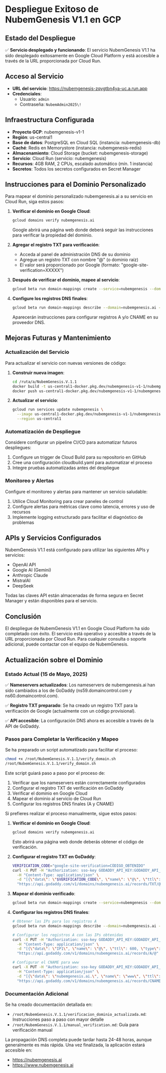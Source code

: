 # Despliegue Exitoso de NubemGenesis V1.1 en GCP

## Estado del Despliegue

✅ **Servicio desplegado y funcionando**: El servicio NubemGenesis V1.1 ha sido desplegado exitosamente en Google Cloud Platform y está accesible a través de la URL proporcionada por Cloud Run.

## Acceso al Servicio

- **URL del servicio**: https://nubemgenesis-zqvgtbn4ya-uc.a.run.app
- **Credenciales**:
  - Usuario: `admin`
  - Contraseña: `NubemAdmin2025\!`

## Infraestructura Configurada

- **Proyecto GCP**: nubemgenesis-v1-1
- **Región**: us-central1
- **Base de datos**: PostgreSQL en Cloud SQL (instancia: nubemgenesis-db)
- **Caché**: Redis en Memorystore (instancia: nubemgenesis-redis)
- **Almacenamiento**: Cloud Storage (bucket: nubemgenesis-storage)
- **Servicio**: Cloud Run (servicio: nubemgenesis)
- **Recursos**: 4GB RAM, 2 CPUs, escalado automático (mín. 1 instancia)
- **Secretos**: Todos los secretos configurados en Secret Manager

## Instrucciones para el Dominio Personalizado

Para mapear el dominio personalizado nubemgenesis.ai a su servicio en Cloud Run, siga estos pasos:

1. **Verificar el dominio en Google Cloud**:
   ```bash
   gcloud domains verify nubemgenesis.ai
   ```
   Google abrirá una página web donde deberá seguir las instrucciones para verificar la propiedad del dominio.

2. **Agregar el registro TXT para verificación**:
   - Acceda al panel de administración DNS de su dominio
   - Agregue un registro TXT con nombre "@" (o dominio raíz)
   - El valor será proporcionado por Google (formato: "google-site-verification=XXXXX")

3. **Después de verificar el dominio, mapee al servicio**:
   ```bash
   gcloud beta run domain-mappings create --service=nubemgenesis --domain=nubemgenesis.ai --region=us-central1
   ```

4. **Configure los registros DNS finales**:
   ```bash
   gcloud beta run domain-mappings describe --domain=nubemgenesis.ai --region=us-central1
   ```
   Aparecerán instrucciones para configurar registros A y/o CNAME en su proveedor DNS.

## Mejoras Futuras y Mantenimiento

### Actualización del Servicio

Para actualizar el servicio con nuevas versiones de código:

1. **Construir nueva imagen**:
   ```bash
   cd /ruta/a/NubemGenesis.V.1.1
   docker build -t us-central1-docker.pkg.dev/nubemgenesis-v1-1/nubemgenesis/app:v1.x .
   docker push us-central1-docker.pkg.dev/nubemgenesis-v1-1/nubemgenesis/app:v1.x
   ```

2. **Actualizar el servicio**:
   ```bash
   gcloud run services update nubemgenesis \
     --image us-central1-docker.pkg.dev/nubemgenesis-v1-1/nubemgenesis/app:v1.x \
     --region us-central1
   ```

### Automatización de Despliegue

Considere configurar un pipeline CI/CD para automatizar futuros despliegues:

1. Configure un trigger de Cloud Build para su repositorio en GitHub
2. Cree una configuración cloudbuild.yaml para automatizar el proceso
3. Integre pruebas automatizadas antes del despliegue

### Monitoreo y Alertas

Configure el monitoreo y alertas para mantener un servicio saludable:

1. Utilice Cloud Monitoring para crear paneles de control
2. Configure alertas para métricas clave como latencia, errores y uso de recursos
3. Implemente logging estructurado para facilitar el diagnóstico de problemas

## APIs y Servicios Configurados

NubemGenesis V1.1 está configurado para utilizar las siguientes APIs y servicios:

- OpenAI API
- Google AI (Gemini)
- Anthropic Claude
- MistralAI
- DeepSeek

Todas las claves API están almacenadas de forma segura en Secret Manager y están disponibles para el servicio.

## Conclusión

El despliegue de NubemGenesis V1.1 en Google Cloud Platform ha sido completado con éxito. El servicio está operativo y accesible a través de la URL proporcionada por Cloud Run. Para cualquier consulta o soporte adicional, puede contactar con el equipo de NubemGenesis.
## Actualización sobre el Dominio

### Estado Actual (15 de Mayo, 2025)

✅ **Nameservers actualizados**: Los nameservers de nubemgenesis.ai han sido cambiados a los de GoDaddy (ns59.domaincontrol.com y ns60.domaincontrol.com).

✅ **Registro TXT preparado**: Se ha creado un registro TXT para la verificación de Google (actualmente con un código provisional).

✅ **API accesible**: La configuración DNS ahora es accesible a través de la API de GoDaddy.

### Pasos para Completar la Verificación y Mapeo

Se ha preparado un script automatizado para facilitar el proceso:

```bash
chmod +x /root/NubemGenesis.V.1.1/verify_domain.sh
/root/NubemGenesis.V.1.1/verify_domain.sh
```

Este script guiará paso a paso por el proceso de:
1. Verificar que los nameservers están correctamente configurados
2. Configurar el registro TXT de verificación en GoDaddy
3. Verificar el dominio en Google Cloud
4. Mapear el dominio al servicio de Cloud Run
5. Configurar los registros DNS finales (A y CNAME)

Si prefieres realizar el proceso manualmente, sigue estos pasos:

1. **Verificar el dominio en Google Cloud**:
   ```bash
   gcloud domains verify nubemgenesis.ai
   ```
   Esto abrirá una página web donde deberás obtener el código de verificación.

2. **Configurar el registro TXT en GoDaddy**:
   ```bash
   VERIFICATION_CODE="google-site-verification=CÓDIGO_OBTENIDO"
   curl -X PUT -H "Authorization: sso-key GODADDY_API_KEY:GODADDY_API_SECRET" \
     -H "Content-Type: application/json" \
     -d "[{\"data\": \"$VERIFICATION_CODE\", \"name\": \"@\", \"ttl\": 600, \"type\": \"TXT\"}]" \
     "https://api.godaddy.com/v1/domains/nubemgenesis.ai/records/TXT/@"
   ```

3. **Mapear el dominio verificado**:
   ```bash
   gcloud beta run domain-mappings create --service=nubemgenesis --domain=nubemgenesis.ai --region=us-central1
   ```

4. **Configurar los registros DNS finales**:
   ```bash
   # Obtener las IPs para los registros A
   gcloud beta run domain-mappings describe --domain=nubemgenesis.ai --region=us-central1
   
   # Configurar los registros A con las IPs obtenidas
   curl -X PUT -H "Authorization: sso-key GODADDY_API_KEY:GODADDY_API_SECRET" \
     -H "Content-Type: application/json" \
     -d "[{\"data\": \"IP1\", \"name\": \"@\", \"ttl\": 600, \"type\": \"A\"},{\"data\": \"IP2\", \"name\": \"@\", \"ttl\": 600, \"type\": \"A\"}]" \
     "https://api.godaddy.com/v1/domains/nubemgenesis.ai/records/A/@"
   
   # Configurar el CNAME para www
   curl -X PUT -H "Authorization: sso-key GODADDY_API_KEY:GODADDY_API_SECRET" \
     -H "Content-Type: application/json" \
     -d "[{\"data\": \"nubemgenesis.ai.\", \"name\": \"www\", \"ttl\": 600, \"type\": \"CNAME\"}]" \
     "https://api.godaddy.com/v1/domains/nubemgenesis.ai/records/CNAME/www"
   ```

### Documentación Adicional

Se ha creado documentación detallada en:
- `/root/NubemGenesis.V.1.1/verificacion_dominio_actualizada.md`: Instrucciones paso a paso con mayor detalle
- `/root/NubemGenesis.V.1.1/manual_verification.md`: Guía para verificación manual

La propagación DNS completa puede tardar hasta 24-48 horas, aunque generalmente es más rápida. Una vez finalizada, la aplicación estará accesible en:
- https://nubemgenesis.ai
- https://www.nubemgenesis.ai